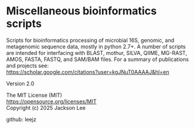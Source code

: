 # Miscellaneous bioinformatics scripts
Scripts for bioinformatics processing of microbial 16S, genomic, and metagenomic sequence data, mostly in python 2.7+. A number of scripts are intended for interfacing with BLAST, mothur, SILVA, QIIME, MG-RAST, AMOS, FASTA, FASTQ, and SAM/BAM files. For a summary of publications and projects see:   
https://scholar.google.com/citations?user=kgJNuT0AAAAJ&hl=en


Version 2.0 

The MIT License (MIT)   
https://opensource.org/licenses/MIT    
Copyright (c) 2025 Jackson Lee    

github: leejz
